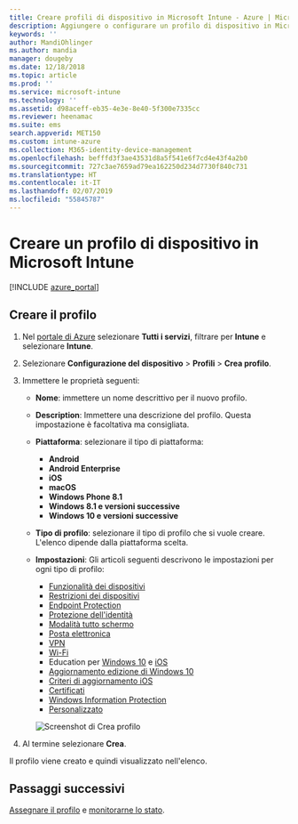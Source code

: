 ```yaml
---
title: Creare profili di dispositivo in Microsoft Intune - Azure | Microsoft Docs
description: Aggiungere o configurare un profilo di dispositivo in Microsoft Intune, incluse la selezione del tipo di piattaforma e la configurazione delle impostazioni nel portale di Azure.
keywords: ''
author: MandiOhlinger
ms.author: mandia
manager: dougeby
ms.date: 12/18/2018
ms.topic: article
ms.prod: ''
ms.service: microsoft-intune
ms.technology: ''
ms.assetid: d98aceff-eb35-4e3e-8e40-5f300e7335cc
ms.reviewer: heenamac
ms.suite: ems
search.appverid: MET150
ms.custom: intune-azure
ms.collection: M365-identity-device-management
ms.openlocfilehash: befffd3f3ae43531d8a5f541e6f7cd4e43f4a2b0
ms.sourcegitcommit: 727c3ae7659ad79ea162250d234d7730f840c731
ms.translationtype: HT
ms.contentlocale: it-IT
ms.lasthandoff: 02/07/2019
ms.locfileid: "55845787"
---
```

# <a name="create-a-device-profile-in-microsoft-intune"></a>Creare un profilo di dispositivo in Microsoft Intune

[!INCLUDE [azure_portal](./includes/azure_portal.md)]

## <a name="create-the-profile"></a>Creare il profilo

1. Nel [portale di Azure](https://portal.azure.com) selezionare **Tutti i servizi**, filtrare per **Intune** e selezionare **Intune**.

2. Selezionare **Configurazione del dispositivo** > **Profili** > **Crea profilo**.

3. Immettere le proprietà seguenti:

   - **Nome**: immettere un nome descrittivo per il nuovo profilo.
   - **Description**: Immettere una descrizione del profilo. Questa impostazione è facoltativa ma consigliata.
   - **Piattaforma**: selezionare il tipo di piattaforma:  

       - **Android**
       - **Android Enterprise**
       - **iOS**
       - **macOS**
       - **Windows Phone 8.1**
       - **Windows 8.1 e versioni successive**
       - **Windows 10 e versioni successive**

   - **Tipo di profilo**: selezionare il tipo di profilo che si vuole creare. L'elenco dipende dalla piattaforma scelta.
   - **Impostazioni**: Gli articoli seguenti descrivono le impostazioni per ogni tipo di profilo:

       -  [Funzionalità dei dispositivi](device-features-configure.md)
       -  [Restrizioni dei dispositivi](device-restrictions-configure.md)
       -  [Endpoint Protection](endpoint-protection-configure.md)
       -  [Protezione dell'identità](identity-protection-configure.md)  
       -  [Modalità tutto schermo](kiosk-settings.md)
       -  [Posta elettronica](email-settings-configure.md)
       -  [VPN](vpn-settings-configure.md)
       -  [Wi-Fi](wi-fi-settings-configure.md)
       -  Education per [Windows 10](education-settings-configure.md) e [iOS](wi-fi-settings-ios.md)
       -  [Aggiornamento edizione di Windows 10](edition-upgrade-configure-windows-10.md)
       -  [Criteri di aggiornamento iOS](software-updates-ios.md)
       -  [Certificati](certificates-configure.md)
       -  [Windows Information Protection](windows-information-protection-configure.md)
       -  [Personalizzato](custom-settings-configure.md)

     ![Screenshot di Crea profilo](./media/create-device-profile.png)

4. Al termine selezionare **Crea**.

Il profilo viene creato e quindi visualizzato nell'elenco.

## <a name="next-steps"></a>Passaggi successivi
[Assegnare il profilo](device-profile-assign.md) e [monitorarne lo stato](device-profile-monitor.md).

